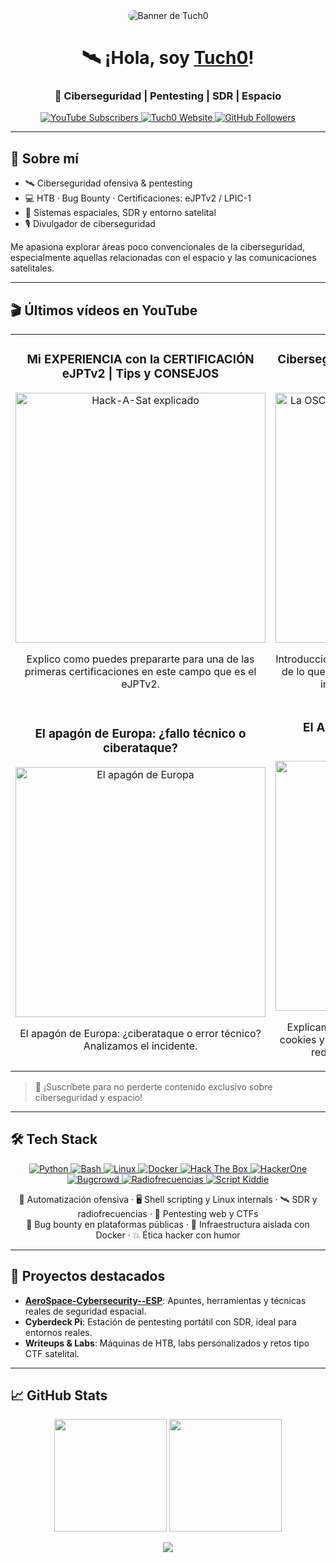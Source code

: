 <div align="center">
  <img src="https://yt3.googleusercontent.com/X2X9_228aaSk4egRxwkaOM0baAxvmXZNtJVOE3ZRnSEjofF-2UXlDpyfd6b7DeB1ovwkZntr2Q=w1707-fcrop64=1,00005a57ffffa5a8-k-c0xffffffff-no-nd-rj" alt="Banner de Tuch0" style="max-width: 100%; height: auto; border-radius: 10px;">
</div>




<div align="center">
  <h1>🛰️ ¡Hola, soy <a href="https://tuch0.com">Tuch0</a>!</h1>
  <h3>🔐 Ciberseguridad | Pentesting | SDR | Espacio</h3>
</div>

<p align="center">
  <a href="https://www.youtube.com/@tuch0_">
    <img src="https://img.shields.io/youtube/channel/subscribers/UCp-DL_lWAo61LV0qt58EmyQ?style=social" alt="YouTube Subscribers">
  </a>
  <a href="https://tuch0_">
    <img src="https://img.shields.io/badge/🌐 Web-Tuch0_-%2300A9F4?style=social" alt="Tuch0 Website">
  </a>
  <a href="https://github.com/Tuch0">
    <img src="https://img.shields.io/github/followers/Tuch0?style=social" alt="GitHub Followers">
  </a>
</p>



---

## 🚀 Sobre mí

- 🛰️ Ciberseguridad ofensiva & pentesting
- 💻 HTB · Bug Bounty · Certificaciones: eJPTv2 / LPIC-1
- 📡 Sistemas espaciales, SDR y entorno satelital
- 🎙️ Divulgador de ciberseguridad

Me apasiona explorar áreas poco convencionales de la ciberseguridad, especialmente aquellas relacionadas con el espacio y las comunicaciones satelitales.

---

## 🎬 Últimos vídeos en YouTube

<table>
  <tr>
    <td width="50%">
      <h3 align="center">Mi EXPERIENCIA con la CERTIFICACIÓN eJPTv2 | Tips y CONSEJOS</h3>
      <div align="center">
        <a href="https://www.youtube.com/watch?v=mQmPekEg9As&t=1s" target="_blank">
          <img src="https://i.ytimg.com/vi/mQmPekEg9As/mqdefault.jpg" width="400" alt="Hack-A-Sat explicado">
        </a>
        <p>Explico como puedes prepararte para una de las primeras certificaciones en este campo que es el eJPTv2.</p>
      </div>
    </td>
    <td width="50%">
      <h3 align="center">Ciberseguridad Aeroespacial: El Riesgo del que Casi Nadie Habla
</h3>
      <div align="center">
        <a href="https://www.youtube.com/watch?v=a0KGAHy4tcc&t=5s" target="_blank">
          <img src="https://i.ytimg.com/vi/a0KGAHy4tcc/mqdefault.jpg" width="400" alt="La OSCURA realidad DETRÁS de tu NAVEGADOR">
        </a>
        <p>Introducción de la Ciberseguridad Aeroespacial, algo de lo que casi nadie habla y se le deberia de dar la importancia que relamente tiene...</p>
      </div>
    </td>
  </tr>
  <tr>
    <td width="50%">
      <h3 align="center">El apagón de Europa: ¿fallo técnico o ciberataque?</h3>
      <div align="center">
        <a href="https://www.youtube.com/watch?v=74jwcgSyuqw" target="_blank">
          <img src="https://i.ytimg.com/vi/74jwcgSyuqw/mqdefault.jpg" width="400" alt="El apagón de Europa">
        </a>
        <p>El apagón de Europa: ¿ciberataque o error técnico? Analizamos el incidente.</p>
      </div>
    </td>
    <td width="50%">
      <h3 align="center">El ARMA SECRETA de google para ESPIARTE</h3>
      <div align="center">
        <a href="http://youtube.com/watch?v=zOKlrj6K1Ks" target="_blank">
          <img src="https://i.ytimg.com/vi/zOKlrj6K1Ks/mqdefault.jpg" width="400" alt="El ARMA SECRETA de google">
        </a>
        <p>Explicamos como un atacante puedo robarte las cookies y suplantarte la identidad accediendo a tus redes sociales, plataformas de pago...</p>
      </div>
    </td>
  </tr>
</table>

> 🔔 ¡Suscríbete para no perderte contenido exclusivo sobre ciberseguridad y espacio!

---

## 🛠️ Tech Stack

<p align="center">
  <a href="https://www.python.org/" target="_blank">
    <img src="https://img.shields.io/badge/Python-3776AB?style=for-the-badge&logo=python&logoColor=white" alt="Python"/>
  </a>
  <a href="https://www.gnu.org/software/bash/" target="_blank">
    <img src="https://img.shields.io/badge/Bash-4EAA25?style=for-the-badge&logo=gnu-bash&logoColor=white" alt="Bash"/>
  </a>
  <a href="https://www.kernel.org/" target="_blank">
    <img src="https://img.shields.io/badge/Linux-FCC624?style=for-the-badge&logo=linux&logoColor=black" alt="Linux"/>
  </a>
  <a href="https://www.docker.com/" target="_blank">
    <img src="https://img.shields.io/badge/Docker-2496ED?style=for-the-badge&logo=docker&logoColor=white" alt="Docker"/>
  </a>
  <a href="https://www.hackthebox.com/" target="_blank">
    <img src="https://img.shields.io/badge/Hack_The_Box-9FEF00?style=for-the-badge&logo=hackthebox&logoColor=black" alt="Hack The Box"/>
  </a>
  <a href="https://www.hackerone.com/" target="_blank">
    <img src="https://img.shields.io/badge/HackerOne-4940E0?style=for-the-badge&logo=hackerone&logoColor=white" alt="HackerOne"/>
  </a>
  <a href="https://www.bugcrowd.com/" target="_blank">
    <img src="https://img.shields.io/badge/Bugcrowd-F26822?style=for-the-badge&logo=bugcrowd&logoColor=white" alt="Bugcrowd"/>
  </a>
  <a href="#" target="_blank">
    <img src="https://img.shields.io/badge/Radiofrecuencias-8B5CF6?style=for-the-badge&logo=raspberrypi&logoColor=white" alt="Radiofrecuencias"/>
  </a>
  <a href="#" target="_blank">
    <img src="https://img.shields.io/badge/Script_Kiddie-DD1F26?style=for-the-badge&logo=ghost&logoColor=white" alt="Script Kiddie"/>
  </a>
</p>

<p align="center">
  🐍 Automatización ofensiva · 🖥️ Shell scripting y Linux internals · 🛰️ SDR y radiofrecuencias · 🔐 Pentesting web y CTFs<br>
  🔎 Bug bounty en plataformas públicas · 🐳 Infraestructura aislada con Docker · 💥 Ética hacker con humor
</p>

---

## 📂 Proyectos destacados

- **[AeroSpace-Cybersecurity--ESP](https://github.com/Tuch0_/AeroSpace-Cybersecurity--ESP)**: Apuntes, herramientas y técnicas reales de seguridad espacial.
- **Cyberdeck Pi**: Estación de pentesting portátil con SDR, ideal para entornos reales.
- **Writeups & Labs**: Máquinas de HTB, labs personalizados y retos tipo CTF satelital.

---

## 📈 GitHub Stats

<p align="center">
  <img height="180em" src="https://github-readme-stats.vercel.app/api?username=Tuch0&show_icons=true&theme=algolia&include_all_commits=true&count_private=true"/>
  <img height="180em" src="https://github-readme-stats.vercel.app/api/top-langs/?username=Tuch0&layout=compact&langs_count=8&theme=algolia"/>
</p>

<p align="center">
  <img src="https://capsule-render.vercel.app/api?type=waving&color=0:0a192f,100:1f6feb&height=120&section=footer"/>
</p>
